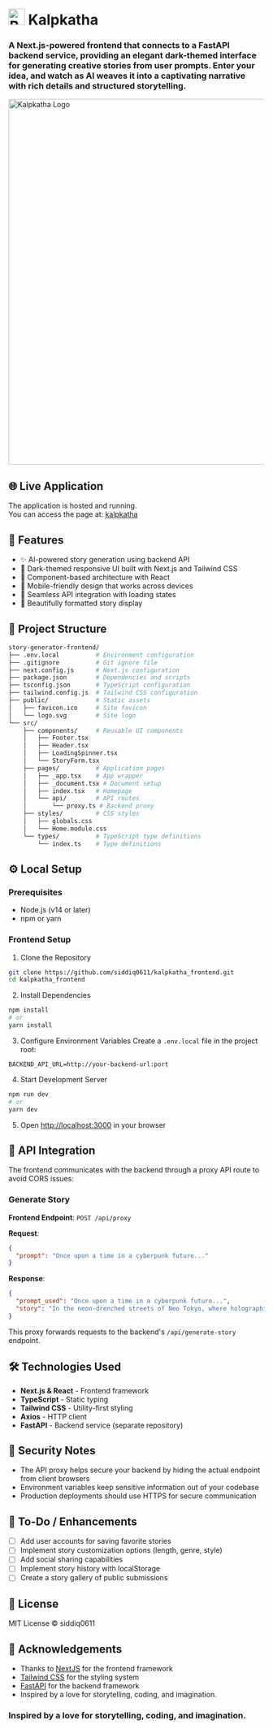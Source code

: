 # <img src="https://github.com/siddiq0611/git_repo/blob/main/logo.png" alt="Book Icon" width="32"/> Kalpkatha
<h3> A Next.js-powered frontend that connects to a FastAPI backend service, providing an elegant dark-themed interface for generating creative stories from user prompts. Enter your idea, and watch as AI weaves it into a captivating narrative with rich details and structured storytelling. </h3>

<img src="https://github.com/siddiq0611/git_repo/blob/main/kalpkatha.png"
     alt="Kalpkatha Logo"
     width="720"
     align="center"
     />

## 🌐 Live Application
The application is hosted and running.  
You can access the page at: [kalpkatha](https://kalpkatha.vercel.app/)

## 🧠 Features
- ✨ AI-powered story generation using backend API
- 🎨 Dark-themed responsive UI built with Next.js and Tailwind CSS
- 🧩 Component-based architecture with React
- 📱 Mobile-friendly design that works across devices
- 🔄 Seamless API integration with loading states
- 📖 Beautifully formatted story display

## 📂 Project Structure
```bash
story-generator-frontend/
├── .env.local          # Environment configuration
├── .gitignore          # Git ignore file
├── next.config.js      # Next.js configuration
├── package.json        # Dependencies and scripts
├── tsconfig.json       # TypeScript configuration
├── tailwind.config.js  # Tailwind CSS configuration
├── public/             # Static assets
│   ├── favicon.ico     # Site favicon
│   └── logo.svg        # Site logo
└── src/
    ├── components/     # Reusable UI components
    │   ├── Footer.tsx
    │   ├── Header.tsx
    │   ├── LoadingSpinner.tsx
    │   └── StoryForm.tsx
    ├── pages/          # Application pages
    │   ├── _app.tsx    # App wrapper
    │   ├── _document.tsx # Document setup
    │   ├── index.tsx   # Homepage
    │   └── api/        # API routes
    │       └── proxy.ts # Backend proxy
    ├── styles/         # CSS styles
    │   ├── globals.css
    │   └── Home.module.css
    └── types/          # TypeScript type definitions
        └── index.ts    # Type definitions
```

## ⚙️ Local Setup

### Prerequisites
- Node.js (v14 or later)
- npm or yarn

### Frontend Setup

1. Clone the Repository
```bash
git clone https://github.com/siddiq0611/kalpkatha_frontend.git
cd kalpkatha_frontend
```

2. Install Dependencies
```bash
npm install
# or
yarn install
```

3. Configure Environment Variables
Create a `.env.local` file in the project root:
```env
BACKEND_API_URL=http://your-backend-url:port
```

4. Start Development Server
```bash
npm run dev
# or
yarn dev
```

5. Open [http://localhost:3000](http://localhost:3000) in your browser



## 🧪 API Integration

The frontend communicates with the backend through a proxy API route to avoid CORS issues:

### Generate Story
**Frontend Endpoint**: `POST /api/proxy`

**Request**:
```json
{
  "prompt": "Once upon a time in a cyberpunk future..."
}
```

**Response**:
```json
{
  "prompt_used": "Once upon a time in a cyberpunk future...",
  "story": "In the neon-drenched streets of Neo Tokyo, where holographic ads painted the night sky..."
}
```

This proxy forwards requests to the backend's `/api/generate-story` endpoint.

## 🛠 Technologies Used
- **Next.js & React** - Frontend framework
- **TypeScript** - Static typing
- **Tailwind CSS** - Utility-first styling
- **Axios** - HTTP client
- **FastAPI** - Backend service (separate repository)

## 🔐 Security Notes
- The API proxy helps secure your backend by hiding the actual endpoint from client browsers
- Environment variables keep sensitive information out of your codebase
- Production deployments should use HTTPS for secure communication

## 📌 To-Do / Enhancements
- [ ] Add user accounts for saving favorite stories
- [ ] Implement story customization options (length, genre, style)
- [ ] Add social sharing capabilities
- [ ] Implement story history with localStorage
- [ ] Create a story gallery of public submissions

## 📜 License
MIT License © siddiq0611

## 🙌 Acknowledgements
- Thanks to [NextJS](https://nextjs.org/) for the frontend framework
- [Tailwind CSS](https://tailwindcss.com/) for the styling system
- [FastAPI](https://fastapi.tiangolo.com/) for the backend framework
- Inspired by a love for storytelling, coding, and imagination.

### Inspired by a love for storytelling, coding, and imagination.
